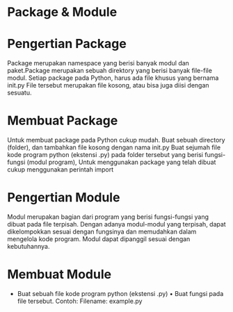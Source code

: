 # Package & Module

# Pengertian Package
Package merupakan namespace yang berisi banyak modul dan paket.Package merupakan sebuah direktory yang berisi banyak file-file modul. Setiap package pada Python, harus ada file khusus yang bernama init.py File tersebut merupakan file kosong, atau bisa juga diisi dengan sesuatu.

# Membuat Package
Untuk membuat package pada Python cukup mudah. Buat sebuah directory (folder), dan tambahkan file kosong dengan nama init.py Buat sejumah file kode program python (ekstensi .py) pada folder tersebut yang berisi fungsi-fungsi (modul program), Untuk menggunakan package yang telah dibuat cukup menggunakan perintah import

# Pengertian Module
Modul merupakan bagian dari program yang berisi fungsi-fungsi yang dibuat pada file terpisah. Dengan adanya modul-modul yang terpisah, dapat dikelompokkan sesuai dengan fungsinya dan memudahkan dalam mengelola kode program. Modul dapat dipanggil sesuai dengan kebutuhannya.

# Membuat Module
* Buat sebuah file kode program python (ekstensi .py) • Buat fungsi pada file tersebut. Contoh: Filename: example.py
